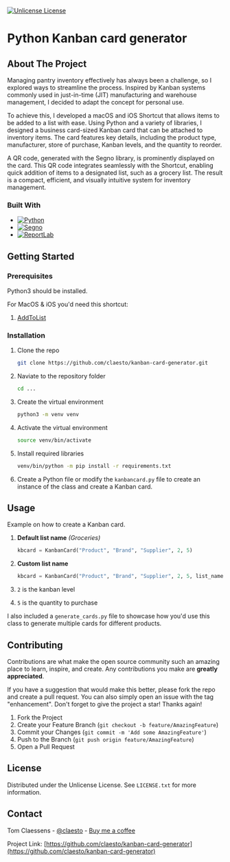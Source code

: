 [![Unlicense License][license-shield]][license-url]

# Python Kanban card generator

## About The Project
Managing pantry inventory effectively has always been a challenge, so I explored ways to streamline the process. Inspired by Kanban systems commonly used in just-in-time (JIT) manufacturing and warehouse management, I decided to adapt the concept for personal use.

To achieve this, I developed a macOS and iOS Shortcut that allows items to be added to a list with ease. Using Python and a variety of libraries, I designed a business card-sized Kanban card that can be attached to inventory items. The card features key details, including the product type, manufacturer, store of purchase, Kanban levels, and the quantity to reorder.

A QR code, generated with the Segno library, is prominently displayed on the card. This QR code integrates seamlessly with the Shortcut, enabling quick addition of items to a designated list, such as a grocery list. The result is a compact, efficient, and visually intuitive system for inventory management.

### Built With

* [![Python][Python]][Python-url]
* [![Segno][Segno]][Segno-url]
* [![ReportLab][ReportLab]][ReportLab-url]

## Getting Started

### Prerequisites

Python3 should be installed.

For MacOS & iOS you'd need this shortcut:

1. [AddToList](https://www.icloud.com/shortcuts/609528f7b75b441bb34834c92f07b175)

### Installation

1. Clone the repo
   ```sh
   git clone https://github.com/claesto/kanban-card-generator.git
   ```
2. Naviate to the repository folder
   ```sh
   cd ...
   ```
3. Create the virtual environment
   ```sh
   python3 -m venv venv
   ```
4. Activate the virtual environment
   ```sh
   source venv/bin/activate
   ```
5. Install required libraries
   ```sh
   venv/bin/python -m pip install -r requirements.txt
   ```
6. Create a Python file or modify the `kanbancard.py` file to create an instance of the class and create a Kanban card.

## Usage

Example on how to create a Kanban card.

1. **Default list name** _(Groceries)_
   ```python
   kbcard = KanbanCard("Product", "Brand", "Supplier", 2, 5)
   ```
2. **Custom list name**
   ```python
   kbcard = KanbanCard("Product", "Brand", "Supplier", 2, 5, list_name="Random list")
   ```

1. `2` is the kanban level
2. `5` is the quantity to purchase

I also included a `generate_cards.py` file to showcase how you'd use this class to generate multiple cards for different products.

## Contributing

Contributions are what make the open source community such an amazing place to learn, inspire, and create. Any contributions you make are **greatly appreciated**.

If you have a suggestion that would make this better, please fork the repo and create a pull request. You can also simply open an issue with the tag "enhancement".
Don't forget to give the project a star! Thanks again!

1. Fork the Project
2. Create your Feature Branch (`git checkout -b feature/AmazingFeature`)
3. Commit your Changes (`git commit -m 'Add some AmazingFeature'`)
4. Push to the Branch (`git push origin feature/AmazingFeature`)
5. Open a Pull Request

## License

Distributed under the Unlicense License. See `LICENSE.txt` for more information.

## Contact

Tom Claessens - [@claesto](https://twitter.com/claesto) - [Buy me a coffee](https://paypal.me/tomclaessens)

Project Link: [https://github.com/claesto/kanban-card-generator](https://github.com/claesto/kanban-card-generator)


[license-shield]: https://img.shields.io/github/license/claesto/kanban-card-generator.svg?style=for-the-badge
[license-url]: https://github.com/claesto/kanban-card-generator/blob/master/LICENSE.txt

[Python]: https://img.shields.io/badge/python-000000?style=for-the-badge&logo=python&logoColor=white
[Python-url]: https://www.python.org/
[Segno]: https://img.shields.io/badge/segno-000000?style=for-the-badge&logo=python&logoColor=white
[Segno-url]: https://pypi.org/project/segno/
[ReportLab]: https://img.shields.io/badge/reportlab-000000?style=for-the-badge&logo=python&logoColor=white
[ReportLab-url]:https://pypi.org/project/reportlab/